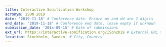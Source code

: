```yaml
---
title: Interactive Sonification Workshop
acronym: ISON 2019
date: '2019-11-18' # Conference date. Ensure mm and dd are 2 digits
end_date: '2019-11-18' # Conference end date, leave empty if unknown
submission_date: '201x-09-15' # Date of submissions
ext_url: https://interactive-sonification.org/ISon2019 # External URL to conference website
location: Stockholm, Sweden  # City, Country
---
```

